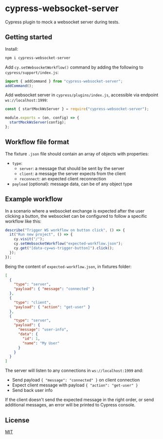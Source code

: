 # cypress-websocket-server

Cypress plugin to mock a websocket server during tests.

## Getting started

Install:

```bash
npm i cypress-websocket-server
```

Add `cy.setWebsocketWorkflow()` command by adding the following to `cypress/support/index.js`:

```javascript
import { addCommand } from "cypress-websocket-server";
addCommand();
```

Add websocket server in `cypress/plugins/index.js`, accessible via endpoint `ws://localhost:1999`:

```javascript
const { startMockWsServer } = require("cypress-websocket-server");

module.exports = (on, config) => {
  startMockWsServer(config);
};
```

## Workflow file format

The fixture `.json` file should contain an array of objects with properties:

- `type`:
  - `server`: a message that should be sent by the server
  - `client`: a message the server expects from the client
  - `reconnect`: an expected client reconnection
- `payload` (optional): message data, can be of any object type

## Example workflow

In a scenario where a websocket exchange is expected after the user clicking a button, the websocket can be configured to follow a specific workflow like this:

```javascript
describe("Trigger WS workflow on button click", () => {
  it("Run new project", () => {
    cy.visit("/");
    cy.setWebsocketWorkflow("expected-workflow.json");
    cy.get("[data-cy=ws-trigger-button]").click();
  });
});
```

Being the content of `expected-workflow.json`, in fixtures folder:

```json
[
  {
    "type": "server",
    "payload": { "message": "connected" }
  },
  {
    "type": "client",
    "payload": { "action": "get-user" }
  },
  {
    "type": "server",
    "payload": {
      "message": "user-info",
      "data": {
        "id": 1,
        "name": "My User"
      }
    }
  }
]
```

The server will listen to any connections in `ws://localhost:1999` and:

- Send payload `{ "message": "connected" }` on client connection
- Expect client message with payload `{ "action": "get-user" }`
- Send back user info

If the client doesn't send the expected message in the right order, or send additional messages, an error will be printed to Cypress console.

## License

[MIT](LICENSE)
